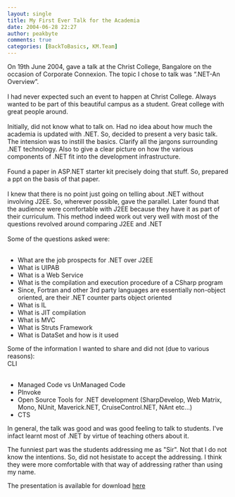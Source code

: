 ```yaml
---
layout: single
title: My First Ever Talk for the Academia
date: 2004-06-28 22:27
author: peakbyte
comments: true
categories: [BackToBasics, KM.Team]
---
```

On 19th June 2004, gave a talk at the Christ College, Bangalore on the occasion of Corporate Connexion. The topic I chose to talk was “.NET-An Overview”.
<br />
<br />I had never expected such an event to happen at Christ College. Always wanted to be part of this beautiful campus as a student. Great college with great people around.
<br />
<br />Initially, did not know what to talk on. Had no idea about how much the academia is updated with .NET. So, decided to present a very basic talk. The intension was to instill the basics. Clarify all the jargons surrounding .NET technology. Also to give a clear picture on how the various components of .NET fit into the development infrastructure.
<br />
<br />Found a paper in ASP.NET starter kit precisely doing that stuff. So, prepared a ppt on the basis of that paper.
<br />
<br />I knew that there is no point just going on telling about .NET without involving J2EE. So, wherever possible, gave the parallel. Later found that the audience were comfortable with J2EE because they have it as part of their curriculum. This method indeed work out very well with most of the questions revolved around comparing J2EE and .NET
<br />
<br />Some of the questions asked were:
<br />
<br /><ul><li>What are the job prospects for .NET over J2EE
<br /></li><li>What is UIPAB
<br /></li><li>What is a Web Service
<br /></li><li>What is the compilation and execution procedure of a CSharp program
<br /></li><li>Since, Fortran and other 3rd party languages are essentially non-object oriented, are their .NET counter parts object oriented
<br /></li><li>What is IL
<br /></li><li>What is JIT compilation
<br /></li><li>What is MVC
<br /></li><li>What is Struts Framework
<br /></li><li>What is DataSet and how is it used
<br /></li></ul>Some of the information I wanted to share and did not (due to various reasons):
<br />CLI
<br />
<br /><ul><li>Managed Code vs UnManaged Code
<br /></li><li>PInvoke
<br /></li><li>Open Source Tools for .NET development (SharpDevelop, Web Matrix, Mono, NUnit, Maverick.NET, CruiseControl.NET, NAnt etc...)
<br /></li><li>CTS
<br /></li></ul><p>In general, the talk was good and was good feeling to talk to students. I've infact learnt most of .NET by virtue of teaching others about it.
<br /></p><p>The funniest part was the students addressing me as "Sir". Not that I do not know the intentions. So, did not hesistate to accept the addressing. I think they were more comfortable with that way of addressing rather than using my name.
<br /></p><p>The presentation is available for download <a href="http://personal.vsnl.com/manimaranm/CConnexion.zip">here</a> </p>
